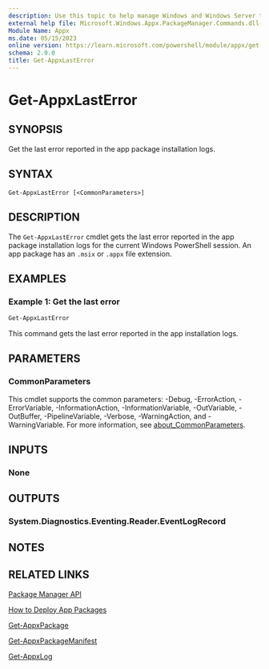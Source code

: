 ```yaml
---
description: Use this topic to help manage Windows and Windows Server technologies with Windows PowerShell.
external help file: Microsoft.Windows.Appx.PackageManager.Commands.dll-help.xml
Module Name: Appx
ms.date: 05/15/2023
online version: https://learn.microsoft.com/powershell/module/appx/get-appxlasterror?view=windowsserver2025-ps&wt.mc_id=ps-gethelp
schema: 2.0.0
title: Get-AppxLastError
---
```


# Get-AppxLastError

## SYNOPSIS
Get the last error reported in the app package installation logs.

## SYNTAX

```
Get-AppxLastError [<CommonParameters>]
```

## DESCRIPTION

The `Get-AppxLastError` cmdlet gets the last error reported in the app package installation logs
for the current Windows PowerShell session. An app package has an `.msix` or `.appx` file
extension.

## EXAMPLES

### Example 1: Get the last error

```powershell
Get-AppxLastError
```

This command gets the last error reported in the app installation logs.

## PARAMETERS

### CommonParameters

This cmdlet supports the common parameters: -Debug, -ErrorAction, -ErrorVariable,
-InformationAction, -InformationVariable, -OutVariable, -OutBuffer, -PipelineVariable, -Verbose,
-WarningAction, and -WarningVariable. For more information, see
[about_CommonParameters](http://go.microsoft.com/fwlink/?LinkID=113216).

## INPUTS

### None

## OUTPUTS

### System.Diagnostics.Eventing.Reader.EventLogRecord

## NOTES

## RELATED LINKS

[Package Manager API](https://go.microsoft.com/fwlink/?LinkId=245447)

[How to Deploy App Packages](https://go.microsoft.com/fwlink/?LinkID=231020)

[Get-AppxPackage](./Get-AppxPackage.md)

[Get-AppxPackageManifest](./Get-AppxPackageManifest.md)

[Get-AppxLog](./Get-AppxLog.md)
